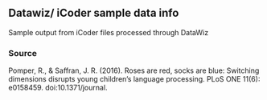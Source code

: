 ## Datawiz/ iCoder sample data info

Sample output from iCoder files processed through DataWiz

### Source

Pomper, R., & Saffran, J. R. (2016). Roses are red, socks are blue: Switching dimensions disrupts young children’s language processing. PLoS ONE 11(6): e0158459. doi:10.1371/journal.
